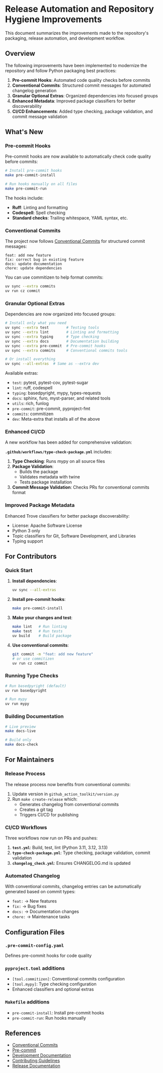 # Release Automation and Repository Hygiene Improvements

This document summarizes the improvements made to the repository's packaging, release automation, and development workflow.

## Overview

The following improvements have been implemented to modernize the repository and follow Python packaging best practices:

1. **Pre-commit Hooks**: Automated code quality checks before commits
2. **Conventional Commits**: Structured commit messages for automated changelog generation
3. **Granular Optional Extras**: Organized dependencies into focused groups
4. **Enhanced Metadata**: Improved package classifiers for better discoverability
5. **CI/CD Enhancements**: Added type checking, package validation, and commit message validation

## What's New

### Pre-commit Hooks

Pre-commit hooks are now available to automatically check code quality before commits:

```bash
# Install pre-commit hooks
make pre-commit-install

# Run hooks manually on all files
make pre-commit-run
```

The hooks include:
- **Ruff**: Linting and formatting
- **Codespell**: Spell checking
- **Standard checks**: Trailing whitespace, YAML syntax, etc.

### Conventional Commits

The project now follows [Conventional Commits](https://www.conventionalcommits.org/) for structured commit messages:

```
feat: add new feature
fix: correct bug in existing feature
docs: update documentation
chore: update dependencies
```

You can use commitizen to help format commits:
```bash
uv sync --extra commits
uv run cz commit
```

### Granular Optional Extras

Dependencies are now organized into focused groups:

```bash
# Install only what you need
uv sync --extra test        # Testing tools
uv sync --extra lint        # Linting and formatting
uv sync --extra typing      # Type checking
uv sync --extra docs        # Documentation building
uv sync --extra pre-commit  # Pre-commit hooks
uv sync --extra commits     # Conventional commits tools

# Or install everything
uv sync --all-extras  # Same as --extra dev
```

Available extras:
- `test`: pytest, pytest-cov, pytest-sugar
- `lint`: ruff, codespell
- `typing`: basedpyright, mypy, types-requests
- `docs`: sphinx, furo, myst-parser, and related tools
- `utils`: rich, funlog
- `pre-commit`: pre-commit, pyproject-fmt
- `commits`: commitizen
- `dev`: Meta-extra that installs all of the above

### Enhanced CI/CD

A new workflow has been added for comprehensive validation:

**`.github/workflows/type-check-package.yml`** includes:

1. **Type Checking**: Runs mypy on all source files
2. **Package Validation**: 
   - Builds the package
   - Validates metadata with twine
   - Tests package installation
3. **Commit Message Validation**: Checks PRs for conventional commits format

### Improved Package Metadata

Enhanced Trove classifiers for better package discoverability:
- License: Apache Software License
- Python 3 only
- Topic classifiers for Git, Software Development, and Libraries
- Typing support

## For Contributors

### Quick Start

1. **Install dependencies**:
   ```bash
   uv sync --all-extras
   ```

2. **Install pre-commit hooks**:
   ```bash
   make pre-commit-install
   ```

3. **Make your changes and test**:
   ```bash
   make lint   # Run linting
   make test   # Run tests
   uv build    # Build package
   ```

4. **Use conventional commits**:
   ```bash
   git commit -m "feat: add new feature"
   # or use commitizen
   uv run cz commit
   ```

### Running Type Checks

```bash
# Run basedpyright (default)
uv run basedpyright

# Run mypy
uv run mypy
```

### Building Documentation

```bash
# Live preview
make docs-live

# Build only
make docs-check
```

## For Maintainers

### Release Process

The release process now benefits from conventional commits:

1. Update version in `github_action_toolkit/version.py`
2. Run `make create-release` which:
   - Generates changelog from conventional commits
   - Creates a git tag
   - Triggers CI/CD for publishing

### CI/CD Workflows

Three workflows now run on PRs and pushes:

1. **`test.yml`**: Build, test, lint (Python 3.11, 3.12, 3.13)
2. **`type-check-package.yml`**: Type checking, package validation, commit validation
3. **`changelog_check.yml`**: Ensures CHANGELOG.md is updated

### Automated Changelog

With conventional commits, changelog entries can be automatically generated based on commit types:
- `feat:` → New features
- `fix:` → Bug fixes
- `docs:` → Documentation changes
- `chore:` → Maintenance tasks

## Configuration Files

### `.pre-commit-config.yaml`
Defines pre-commit hooks for code quality

### `pyproject.toml` additions
- `[tool.commitizen]`: Conventional commits configuration
- `[tool.mypy]`: Type checking configuration
- Enhanced classifiers and optional extras

### `Makefile` additions
- `pre-commit-install`: Install pre-commit hooks
- `pre-commit-run`: Run hooks manually

## References

- [Conventional Commits](https://www.conventionalcommits.org/)
- [Pre-commit](https://pre-commit.com/)
- [Development Documentation](devtools/development.md)
- [Contributing Guidelines](.github/CONTRIBUTING.md)
- [Release Documentation](devtools/release.md)
